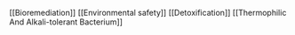 [[Bioremediation]]
[[Environmental safety]]
[[Detoxification]]
[[Thermophilic And Alkali-tolerant Bacterium]]
